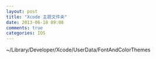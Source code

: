 ```yaml
---
layout: post
title: "Xcode 主题文件夹"
date: 2013-06-18 09:08
comments: true
categories: IOS 
---
```

<p>
~/Library/Developer/Xcode/UserData/FontAndColorThemes
</p>
